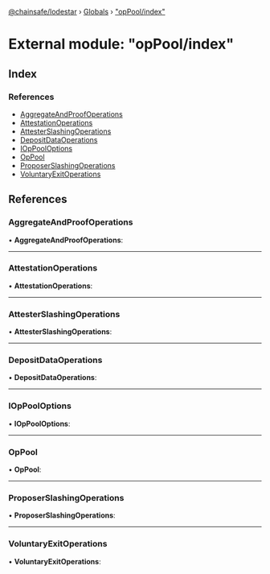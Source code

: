 [@chainsafe/lodestar](../README.md) › [Globals](../globals.md) › ["opPool/index"](_oppool_index_.md)

# External module: "opPool/index"

## Index

### References

* [AggregateAndProofOperations](_oppool_index_.md#aggregateandproofoperations)
* [AttestationOperations](_oppool_index_.md#attestationoperations)
* [AttesterSlashingOperations](_oppool_index_.md#attesterslashingoperations)
* [DepositDataOperations](_oppool_index_.md#depositdataoperations)
* [IOpPoolOptions](_oppool_index_.md#ioppooloptions)
* [OpPool](_oppool_index_.md#oppool)
* [ProposerSlashingOperations](_oppool_index_.md#proposerslashingoperations)
* [VoluntaryExitOperations](_oppool_index_.md#voluntaryexitoperations)

## References

###  AggregateAndProofOperations

• **AggregateAndProofOperations**:

___

###  AttestationOperations

• **AttestationOperations**:

___

###  AttesterSlashingOperations

• **AttesterSlashingOperations**:

___

###  DepositDataOperations

• **DepositDataOperations**:

___

###  IOpPoolOptions

• **IOpPoolOptions**:

___

###  OpPool

• **OpPool**:

___

###  ProposerSlashingOperations

• **ProposerSlashingOperations**:

___

###  VoluntaryExitOperations

• **VoluntaryExitOperations**:
